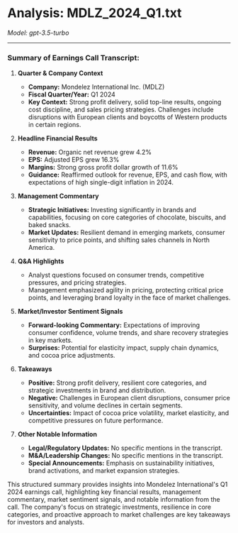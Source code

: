 # Analysis: MDLZ_2024_Q1.txt

*Model: gpt-3.5-turbo*

---

### Summary of Earnings Call Transcript:

1. **Quarter & Company Context**
   - **Company:** Mondelez International Inc. (MDLZ)
   - **Fiscal Quarter/Year:** Q1 2024
   - **Key Context:** Strong profit delivery, solid top-line results, ongoing cost discipline, and sales pricing strategies. Challenges include disruptions with European clients and boycotts of Western products in certain regions.

2. **Headline Financial Results**
   - **Revenue:** Organic net revenue grew 4.2%
   - **EPS:** Adjusted EPS grew 16.3%
   - **Margins:** Strong gross profit dollar growth of 11.6%
   - **Guidance:** Reaffirmed outlook for revenue, EPS, and cash flow, with expectations of high single-digit inflation in 2024.

3. **Management Commentary**
   - **Strategic Initiatives:** Investing significantly in brands and capabilities, focusing on core categories of chocolate, biscuits, and baked snacks.
   - **Market Updates:** Resilient demand in emerging markets, consumer sensitivity to price points, and shifting sales channels in North America.

4. **Q&A Highlights**
   - Analyst questions focused on consumer trends, competitive pressures, and pricing strategies.
   - Management emphasized agility in pricing, protecting critical price points, and leveraging brand loyalty in the face of market challenges.

5. **Market/Investor Sentiment Signals**
   - **Forward-looking Commentary:** Expectations of improving consumer confidence, volume trends, and share recovery strategies in key markets.
   - **Surprises:** Potential for elasticity impact, supply chain dynamics, and cocoa price adjustments.

6. **Takeaways**
   - **Positive:** Strong profit delivery, resilient core categories, and strategic investments in brand and distribution.
   - **Negative:** Challenges in European client disruptions, consumer price sensitivity, and volume declines in certain segments.
   - **Uncertainties:** Impact of cocoa price volatility, market elasticity, and competitive pressures on future performance.

7. **Other Notable Information**
   - **Legal/Regulatory Updates:** No specific mentions in the transcript.
   - **M&A/Leadership Changes:** No specific mentions in the transcript.
   - **Special Announcements:** Emphasis on sustainability initiatives, brand activations, and market expansion strategies.

This structured summary provides insights into Mondelez International's Q1 2024 earnings call, highlighting key financial results, management commentary, market sentiment signals, and notable information from the call. The company's focus on strategic investments, resilience in core categories, and proactive approach to market challenges are key takeaways for investors and analysts.